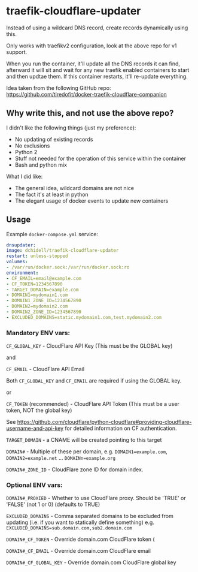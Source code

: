 # traefik-cloudflare-updater

Instead of using a wildcard DNS record, create records dynamically using this.

Only works with traefikv2 configuration, look at the above repo for v1 support.

When you run the container, it'll update all the DNS records it can find, afterward it will sit and wait for any new traefik enabled containers to start and then updtae them. If this container restarts, it'll re-update everything.

Idea taken from the following GitHub repo: https://github.com/tiredofit/docker-traefik-cloudflare-companion


 ## Why write this, and not use the above repo?

I didn't like the following things (just my preference):
* No updating of existing records
* No exclusions
* Python 2
* Stuff not needed for the operation of this service within the container
* Bash and python mix

What I did like:
* The general idea, wildcard domains are not nice
* The fact it's at least in python
* The elegant usage of docker events to update new containers
  
## Usage
Example `docker-compose.yml` service:

```yml
dnsupdater:
image: dchidell/traefik-cloudflare-updater
restart: unless-stopped
volumes:
- /var/run/docker.sock:/var/run/docker.sock:ro
environment:
- CF_EMAIL=email@example.com
- CF_TOKEN=1234567890
- TARGET_DOMAIN=example.com
- DOMAIN1=mydomain1.com
- DOMAIN1_ZONE_ID=1234567890
- DOMAIN2=mydomain2.com
- DOMAIN2_ZONE_ID=1234567890
- EXCLUDED_DOMAINS=static.mydomain1.com,test.mydomain2.com
```


### Mandatory ENV vars:

`CF_GLOBAL_KEY` - CloudFlare API Key (This must be the GLOBAL key)

and 

`CF_EMAIL` - CloudFlare API Email 

Both `CF_GLOBAL_KEY` and `CF_EMAIL` are required if using the GLOBAL key. 

or

`CF_TOKEN` (recommended) - CloudFlare API Token (This must be a user token, NOT the global key)

See https://github.com/cloudflare/python-cloudflare#providing-cloudflare-username-and-api-key for detailed information on CF authentication.



`TARGET_DOMAIN` - a CNAME will be created pointing to this target

`DOMAIN#` - Multiple of these per domain, e.g. `DOMAIN1=example.com`, `DOMAIN2=example.net` ... `DOMAINn=example.org`

`DOMAIN#_ZONE_ID` - CloudFlare zone ID for domain index.



### Optional ENV vars:

`DOMAIN#_PROXIED` - Whether to use CloudFlare proxy. Should be 'TRUE' or 'FALSE' (not 1 or 0) (defaults to TRUE)

`EXCLUDED_DOMAINS` - Comma separated domains to be excluded from updating (i.e. if you want to statically define something) e.g. `EXCLUDED_DOMAINS=sub.domain.com,sub2.domain.com`

`DOMAIN#_CF_TOKEN` - Override domain.com CloudFlare token (

`DOMAIN#_CF_EMAIL` - Override domain.com CloudFlare email

`DOMAIN#_CF_GLOBAL_KEY` - Override domain.com CloudFlare global key